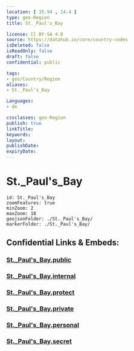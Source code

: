 ```yaml
---
location: [ 35.94 , 14.4 ] 
type: geo-Region
title: St._Paul's_Bay

license: CC BY-SA 4.0
source: https://datahub.io/core/country-codes
isDeleted: false
isReadOnly: false
draft: false
confidential: public

tags:
- geo/Country/Region
aliases:
- St._Paul's_Bay

Languages:
- de

cssclasses: geo-Region
publish: true
linkTitle: 
keywords: 
layout: 
publishDate: 
expiryDate: 
---
```


# St._Paul's_Bay

```leaflet
id: St._Paul's_Bay
zoomFeatures: true 
minZoom: 2 
maxZoom: 18
geojsonFolder: ./St._Paul's_Bay/
markerFolder: ./St._Paul's_Bay/
```


## Confidential Links & Embeds: 

### [St._Paul's_Bay.public](/_public/\Earth\Continent\Europe\Europe~South\Malta\Regions~Malta\Tramuntana\counties~TramuntanaSt._Paul's_Bay.public.md) 

### [St._Paul's_Bay.internal](/_internal/\Earth\Continent\Europe\Europe~South\Malta\Regions~Malta\Tramuntana\counties~TramuntanaSt._Paul's_Bay.internal.md) 

### [St._Paul's_Bay.protect](/_protect/\Earth\Continent\Europe\Europe~South\Malta\Regions~Malta\Tramuntana\counties~TramuntanaSt._Paul's_Bay.protect.md) 

### [St._Paul's_Bay.private](/_private/\Earth\Continent\Europe\Europe~South\Malta\Regions~Malta\Tramuntana\counties~TramuntanaSt._Paul's_Bay.private.md) 

### [St._Paul's_Bay.personal](/_personal/\Earth\Continent\Europe\Europe~South\Malta\Regions~Malta\Tramuntana\counties~TramuntanaSt._Paul's_Bay.personal.md) 

### [St._Paul's_Bay.secret](/_secret/\Earth\Continent\Europe\Europe~South\Malta\Regions~Malta\Tramuntana\counties~TramuntanaSt._Paul's_Bay.secret.md)

